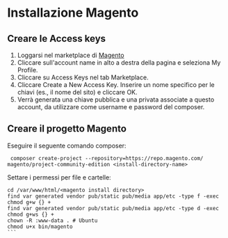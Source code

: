 # Installazione Magento

## Creare le Access keys

1. Loggarsi nel marketplace di [Magento](https://marketplace.magento.com)
2. Cliccare sull'account name in alto a destra della pagina e seleziona My Profile.
3. Cliccare su Access Keys nel tab Marketplace.
4. Cliccare Create a New Access Key. Inserire un nome specifico per le chiavi (es., il nome del sito) e cliccare OK.
5. Verrà generata una chiave pubblica e una privata associate a questo account, da utilizzare come username e password del composer.


## Creare il progetto Magento
Eseguire il seguente comando composer:

```
 composer create-project --repository=https://repo.magento.com/ magento/project-community-edition <install-directory-name>
```

Settare i permessi per file e cartelle: 
````
cd /var/www/html/<magento install directory>
find var generated vendor pub/static pub/media app/etc -type f -exec chmod g+w {} +
find var generated vendor pub/static pub/media app/etc -type d -exec chmod g+ws {} +
chown -R :www-data . # Ubuntu
chmod u+x bin/magento
```
